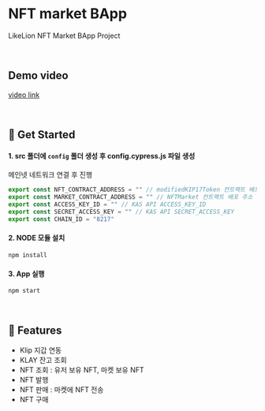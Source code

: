 # NFT market BApp

LikeLion NFT Market BApp Project

<br />

## Demo video

[video link]("https://play-tv.kakao.com/embed/player/cliplink/427309495?service=player_share")

<br />

## 🎉 Get Started
#### 1. src 폴더에 `config` 폴더 생성 후 config.cypress.js 파일 생성
메인넷 네트워크 연결 후 진행

```js
export const NFT_CONTRACT_ADDRESS = "" // modifiedKIP17Token 컨트랙트 배포 주소
export const MARKET_CONTRACT_ADDRESS = "" // NFTMarket 컨트랙트 배포 주소
export const ACCESS_KEY_ID = "" // KAS API ACCESS_KEY_ID
export const SECRET_ACCESS_KEY = "" // KAS API SECRET_ACCESS_KEY
export const CHAIN_ID = "8217" 
```
#### 2. NODE 모듈 설치
```
npm install
```

#### 3. App 실행
```
npm start
```

<br />

## 🎨 Features

- Klip 지갑 연동
- KLAY 잔고 조회
- NFT 조회 : 유저 보유 NFT, 마켓 보유 NFT
- NFT 발행
- NFT 판매 : 마켓에 NFT 전송
- NFT 구매

